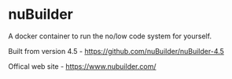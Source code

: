 # nuBuilder

A docker container to run the no/low code system for yourself.

Built from version 4.5 - https://github.com/nuBuilder/nuBuilder-4.5

Offical web site - https://www.nubuilder.com/